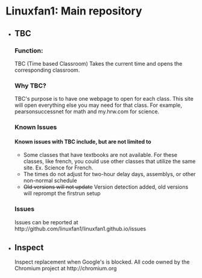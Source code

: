 <h1>Linuxfan1: Main repository</h1>
<ul>
  <li>
    <h2> TBC </h2>
    <h3>Function:</h3>
    <p>TBC (Time based Classroom) Takes the current time and opens the corresponding classroom.</p>
    <h3>Why TBC?</h3>
    <p>TBC's purpose is to have one webpage to open for each class. This site will open everything else you may need for that class. For example, pearsonsuccessnet for math and my.hrw.com for science.</p>
    <h3>Known Issues</h3>
    <h4>Known issues with TBC include, but are not limited to</h4>
    <ul><li>Some classes that have textbooks are not available. For these classes, like french, you could use other classes that utilize the same site. Ex. Science for French.</li><li>The times do not adjust for two-hour delay days, assemblys, or other non-normal schedule</li><li><strike>Old versions will not update</strike> Version detection added, old versions will reprompt the firstrun setup</li></ul>
    <h3>Issues</h3>
    <p>Issues can be reported at http://github.com/linuxfan1/linuxfan1.github.io/issues</p> 
  </li>
  <li>
    <h2> Inspect </h2>
    <p> Inspect replacement when Google's is blocked. All code owned by the Chromium project at http://chromium.org </p>
  </li>
</ul>
